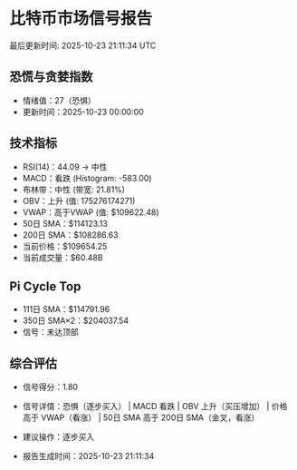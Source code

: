# 比特币市场信号报告

最后更新时间: 2025-10-23 21:11:34 UTC

## 恐慌与贪婪指数
- 情绪值：27（恐惧）
- 更新时间：2025-10-23 00:00:00

## 技术指标
- RSI(14)：44.09 → 中性
- MACD：看跌 (Histogram: -583.00)
- 布林带：中性 (带宽: 21.81%)
- OBV：上升 (值: 175276174271)
- VWAP：高于VWAP (值: $109622.48)
- 50日 SMA：$114123.13
- 200日 SMA：$108286.63
- 当前价格：$109654.25
- 当前成交量：$60.48B

## Pi Cycle Top
- 111日 SMA：$114791.96
- 350日 SMA×2：$204037.54
- 信号：未达顶部

## 综合评估
- 信号得分：1.80
- 信号详情：恐惧（逐步买入） | MACD 看跌 | OBV 上升（买压增加） | 价格高于 VWAP（看涨） | 50日 SMA 高于 200日 SMA（金叉，看涨）
- 建议操作：逐步买入

- 报告生成时间：2025-10-23 21:11:34